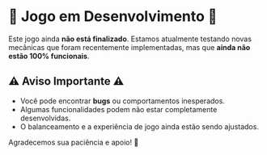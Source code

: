 # 🚧 Jogo em Desenvolvimento 🚧

Este jogo ainda **não está finalizado**. Estamos atualmente testando novas mecânicas que foram recentemente implementadas, mas que **ainda não estão 100% funcionais**. 

## ⚠️ Aviso Importante ⚠️

- Você pode encontrar **bugs** ou comportamentos inesperados.
- Algumas funcionalidades podem não estar completamente desenvolvidas.
- O balanceamento e a experiência de jogo ainda estão sendo ajustados.

Agradecemos sua paciência e apoio! 🚀
